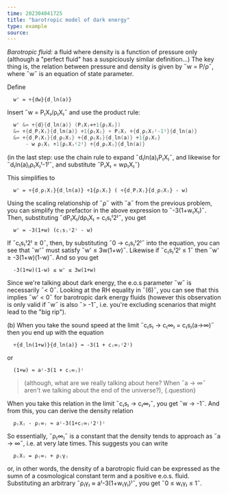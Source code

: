 ```yaml
---
time: 202304041725
title: "barotropic model of dark energy"
type: example
source: 
---
```


*Barotropic fluid:* a fluid where density is a function of pressure only 
(although a "perfect fluid" has a suspiciously similar definition...) The key 
thing is, the relation between pressure and density is given by ˝w = P/ρ˝, where 
˝w˝ is an equation of state parameter.

Define
```
  w' = ÷{dw}{dͺln(a)}
```

Insert ˝w = P₍X₎/ρ₍X₎˝ and use the product rule:
```mm
  w' &= ÷{d}{dͺln(a)} (P₍X₎⋄÷1{ρ₍X₎})
  &= ÷{dͺP₍X₎}{dͺln(a)} ÷1{ρ₍X₎} + P₍X₎ ÷{dͺρ₍X₎⁽-1⁾}{dͺln(a)}
  &= ÷{dͺP₍X₎}{dͺρ₍X₎} ÷{dͺρ₍X₎}{dͺln(a)} ÷1{ρ₍X₎} 
      - w ρ₍X₎ ÷1{ρ₍X₎⁽2⁾} ÷{dͺρ₍X₎}{dͺln(a)}
```
(in the last step: use the chain rule to expand ˝d₍ln(a)₎P₍X₎˝, and likewise for 
˝d₍ln(a)₎ρ₍X₎⁽-1⁾˝, and substitute ˝P₍X₎ = wρ₍X₎˝)

This simplifies to
```
  w' = ÷{dͺρ₍X₎}{dͺln(a)} ÷1{ρ₍X₎} ( ÷{dͺP₍X₎}{dͺρ₍X₎} - w) 
```

Using the scaling relationship of ˝ρ˝ with ˝a˝ from the previous problem, you 
can simplify the prefactor in the above expression to ˝-3(1+w₍X₎)˝. Then, 
substituting ˝dP₍X₎/dρ₍X₎ = c₍s₎⁽2⁾˝, you get
```
  w' = -3(1+w) (c₍s₎⁽2⁾ - w)
```

If ˝c₍s₎⁽2⁾ ≥ 0˝, then, by substituting ˝0 → c₍s₎⁽2⁾˝ into the equation, you can 
see that ˝w'˝ must satisfy ˝w' ≤ 3w(1+w)˝. Likewise if ˝c₍s₎⁽2⁾ ≤ 1˝ then ˝w' ≥ 
-3(1+w)(1-w)˝. And so you get
```
  -3(1+w)(1-w) ≤ w' ≤ 3w(1+w)
```
Since we're talking about dark energy, the e.o.s parameter ˝w˝ is necessarily ˝< 
0˝. Looking at the RH equality in ˝(6)˝, you can see that this implies ˝w' < 0˝ 
for barotropic dark energy fluids (however this observation is only valid if ˝w˝ 
is also ˝> -1˝, i.e. you're excluding scenarios that might lead to the "big 
rip").

(b) When you take the sound speed at the limit ˝c₍s₎ → c₍∞₎ = c₍s₎(a→∞)˝ then 
you end up with the equation
```
  ÷{dͺln(1+w)}{dͺln(a)} ≈ -3(1 + c₍∞₎⁽2⁾)
```
or
```
  (1+w) ≈ a⁽-3(1 + c₍∞₎)⁾
```

> (although, what are we really talking about here? When ˝a → ∞˝ aren't we 
  talking about the end of the universe?), 
{.question}

When you take this relation in the limit ˝c₍s₎ → c₍∞₎˝, you get ˝w → -1˝. And 
from this, you can derive the density relation
```
  ρ₍X₎ - ρ₍∞₎ ≈ a⁽-3(1+c₍∞₎⁽2⁾)⁾
```

So essentially, ˝ρ₍∞₎˝ is a constant that the density tends to approach as ˝a → 
∞˝, i.e. at very late times. This suggests you can write
```
  ρ₍X₎ = ρ₍∞₎ + ρ₍γ₎
```
or, in other words, the density of a barotropic fluid can be expressed as the 
sumn of a cosmological constant term and a positive e.o.s. fluid. Substituting 
an arbitrary ˝ρ₍γ₎ ≈ a⁽-3(1+w₍γ₎)⁾˝, you get ˝0 ≤ w₍γ₎ ≤ 1˝.
